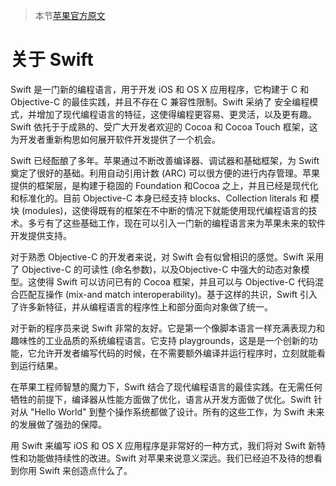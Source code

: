>本节[苹果官方原文](https://developer.apple.com/library/prerelease/ios/documentation/Swift/Conceptual/Swift_Programming_Language/index.html)

# 关于 Swift

Swift 是一门新的编程语言，用于开发 iOS 和 OS X 应用程序，它构建于 C 和 Objective-C 的最佳实践，并且不存在 C 兼容性限制。Swift 采纳了 安全编程模式，并增加了现代编程语言的特征，这使得编程更容易、更灵活，以及更有趣。Swift 依托于于成熟的、受广大开发者欢迎的 Cocoa 和 Cocoa Touch 框架，这为开发者重新构思如何展开软件开发提供了一个机会。

Swift 已经酝酿了多年。苹果通过不断改善编译器、调试器和基础框架，为 Swift 奠定了很好的基础。利用自动引用计数 (ARC) 可以很方便的进行内存管理。苹果提供的框架层，是构建于稳固的 Foundation 和Cocoa 之上，并且已经是现代化和标准化的。目前 Objective-C 本身已经支持 blocks、Collection literals 和 模块 (modules)，这使得既有的框架在不中断的情况下就能使用现代编程语言的技术。多亏有了这些基础工作，现在可以引入一门新的编程语言来为苹果未来的软件开发提供支持。

对于熟悉 Objective-C 的开发者来说，对 Swift 会有似曾相识的感觉。Swift 采用了 Objective-C 的可读性 (命名参数)，以及Objective-C 中强大的动态对象模型。这使得 Swift 可以访问已有的 Cocoa 框架，并且可以与 Objective-C 代码混合匹配互操作 (mix-and match interoperability)。基于这样的共识，Swift 引入了许多新特征，并从编程语言的程序性上和部分面向对象做了统一。

对于新的程序员来说 Swift 非常的友好。它是第一个像脚本语言一样充满表现力和趣味性的工业品质的系统编程语言。它支持 playgrounds，这是是一个创新的功能，它允许开发者编写代码的时候，在不需要额外编译并运行程序时，立刻就能看到运行结果。

在苹果工程师智慧的魔力下，Swift 结合了现代编程语言的最佳实践。在无需任何牺牲的前提下，编译器从性能方面做了优化，语言从开发方面做了优化。Swift 针对从 "Hello World" 到整个操作系统都做了设计。所有的这些工作，为 Swift 未来的发展做了强劲的保障。

用 Swift 来编写 iOS 和 OS X 应用程序是非常好的一种方式，我们将对 Swift 新特性和功能做持续性的改进。Swift 对苹果来说意义深远。我们已经迫不及待的想看到你用 Swift 来创造点什么了。
